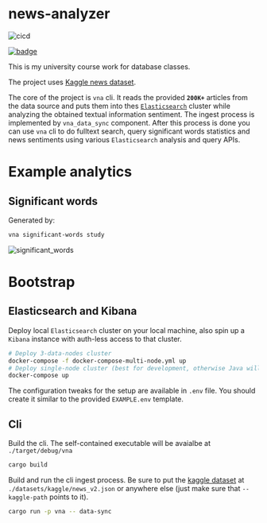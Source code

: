 [kaggle-dataset]: https://www.kaggle.com/rmisra/news-category-dataset

# news-analyzer

![cicd](https://github.com/Veetaha/vee-news-analyzer/workflows/cicd/badge.svg)

[![badge](https://img.shields.io/badge/docs-master-blue.svg)](https://veetaha.github.io/vee-news-analyzer/vna/)


This is my university course work for database classes.

The project uses [Kaggle news dataset](kaggle-dataset).

The core of the project is `vna` cli.
It reads the provided **`200K+`** articles from the data source and puts them into thes [`Elasticsearch`](https://github.com/elastic/elasticsearch) cluster while analyzing
the obtained textual information sentiment.
The ingest process is implemented by `vna_data_sync` component.
After this process is done you can use `vna` cli to do fulltext search,
query significant words statistics and news sentiments using various `Elasticsearch`
analysis and query APIs.

# Example analytics

## Significant words

Generated by:

```bash
vna significant-words study
```

![significant_words](https://user-images.githubusercontent.com/36276403/82747264-e4128000-9d9f-11ea-8a96-4b167013dc13.png)

# Bootstrap

## Elasticsearch and Kibana

Deploy local `Elasticsearch` cluster on your local machine, also
spin up a `Kibana` instance with auth-less access to that cluster.
```bash
# Deploy 3-data-nodes cluster
docker-compose -f docker-compose-multi-node.yml up
# Deploy single-node cluster (best for development, otherwise Java will eat your RAM)
docker-compose up
```
The configuration tweaks for the setup are available in `.env` file.
You should create it similar to the provided `EXAMPLE.env` template.

## Cli

Build the cli. The self-contained executable will be avaialbe at `./target/debug/vna`

```bash
cargo build
```

Build and run the cli ingest process. Be sure to put the [kaggle dataset](kaggle-dataset)
at `./datasets/kaggle/news_v2.json` or anywhere else (just make sure that `--kaggle-path`
points to it).

```bash
cargo run -p vna -- data-sync
```
